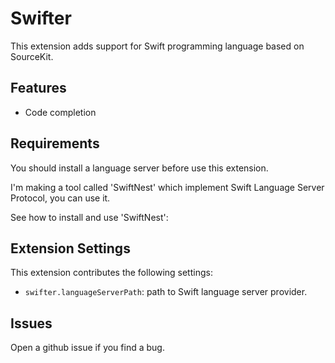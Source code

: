 # Swifter 

This extension adds support for Swift programming language based on SourceKit.

## Features

- Code completion

## Requirements

You should install a language server before use this extension.

I'm making a tool called 'SwiftNest' which implement Swift Language Server Protocol, you can use it.

See how to install and use 'SwiftNest': 

## Extension Settings

This extension contributes the following settings:

- `swifter.languageServerPath`: path to Swift language server provider.

## Issues

Open a github issue if you find a bug.